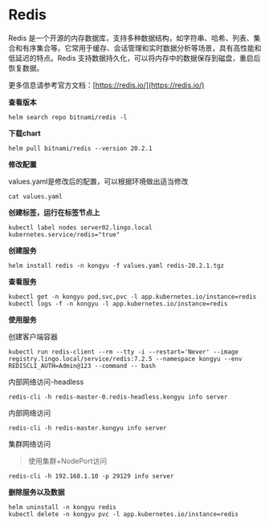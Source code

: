 # Redis

Redis 是一个开源的内存数据库，支持多种数据结构，如字符串、哈希、列表、集合和有序集合等。它常用于缓存、会话管理和实时数据分析等场景，具有高性能和低延迟的特点。Redis 支持数据持久化，可以将内存中的数据保存到磁盘，重启后恢复数据。

更多信息请参考官方文档：[https://redis.io/](https://redis.io/)

**查看版本**

```
helm search repo bitnami/redis -l
```

**下载chart**

```
helm pull bitnami/redis --version 20.2.1
```

**修改配置**

values.yaml是修改后的配置，可以根据环境做出适当修改

```
cat values.yaml
```

**创建标签，运行在标签节点上**

```
kubectl label nodes server02.lingo.local kubernetes.service/redis="true"
```

**创建服务**

```
helm install redis -n kongyu -f values.yaml redis-20.2.1.tgz
```

**查看服务**

```
kubectl get -n kongyu pod,svc,pvc -l app.kubernetes.io/instance=redis
kubectl logs -f -n kongyu -l app.kubernetes.io/instance=redis
```

**使用服务**

创建客户端容器

```
kubectl run redis-client --rm --tty -i --restart='Never' --image  registry.lingo.local/service/redis:7.2.5 --namespace kongyu --env REDISCLI_AUTH=Admin@123 --command -- bash
```

内部网络访问-headless

```
redis-cli -h redis-master-0.redis-headless.kongyu info server
```

内部网络访问

```
redis-cli -h redis-master.kongyu info server
```

集群网络访问

> 使用集群+NodePort访问

```
redis-cli -h 192.168.1.10 -p 29129 info server
```

**删除服务以及数据**

```
helm uninstall -n kongyu redis
kubectl delete -n kongyu pvc -l app.kubernetes.io/instance=redis
```

